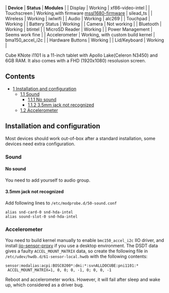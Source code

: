 | **Device** | **Status** | **Modules** |
| Display | Working | xf86-video-intel |
| Touchscreen | Working,with firmware [mssl1680-firmware](https://aur.archlinux.org/packages/mssl1680-firmware/) | silead_ts |
| Wireless | Working | iwlwifi |
| Audio | Working | alc269 |
| Touchpad | Working |
| Battery Status | Working |
| Camera | Not working |
| Bluetooth | Working | btintel |
| MicroSD Reader | Working |
| Power Management | Seems work fine |
| Accelerometer | Working, with custom build kernel | bma150_accel_i2c |
| Hardware Buttons | Working |
| Lid/Keyboard | Working |

Cube KNote i1101 is a 11-inch tablet with Apollo Lake(Celeron N3450) and 6GB RAM. It also comes with a FHD (1920x1080) resolusion screen.

## Contents

*   [1 Installation and configuration](#Installation_and_configuration)
    *   [1.1 Sound](#Sound)
        *   [1.1.1 No sound](#No_sound)
        *   [1.1.2 3.5mm jack not recognized](#3.5mm_jack_not_recognized)
    *   [1.2 Accelerometer](#Accelerometer)

## Installation and configuration

Most devices should work out-of-box after a standard installation, some devices need extra configuration.

### Sound

#### No sound

You need to add yourself to audio group.

#### 3.5mm jack not recognized

Add following lines to `/etc/modprobe.d/50-sound.conf`

```
alias snd-card-0 snd-hda-intel
alias sound-slot-0 snd-hda-intel

```

### Accelerometer

You need to build kernel manually to enable `bmc150_accel_i2c` IIO driver, and install [iio-sensor-proxy](https://aur.archlinux.org/packages/iio-sensor-proxy/) if you use a desktop environment. The DSDT data gives a faulty `ACCEL_MOUNT_MATRIX` data, so create the following file in `/etc/udev/hwdb.d/61-sensor-local.hwdb` with the following contents:

```
sensor:modalias:acpi:BOSC0200*:dmi:*:svnALLDOCUBE:pni1101:*
 ACCEL_MOUNT_MATRIX=1, 0, 0; 0, -1, 0; 0, 0, -1

```

Reboot and accelerometer works. However, it will fail after sleep and wake up, which considered as a driver bug.
